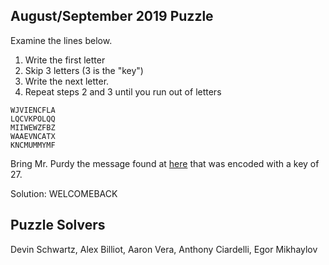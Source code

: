 ## August/September 2019 Puzzle

Examine the lines below. 
1.  Write the first letter
2.  Skip 3 letters (3 is the "key")
3.  Write the next letter.
4.  Repeat steps 2 and 3 until you run out of letters

```
WJVIENCFLA
LQCVKPOLQQ
MIIWEWZFBZ
WAAEVNCATX
KNCMUMMYMF
```
Bring Mr. Purdy the message found at [here](2019_08_09_puzzle.txt)
that was encoded with a key of 27.

Solution: WELCOMEBACK

## Puzzle Solvers
Devin Schwartz,
Alex Billiot,
Aaron Vera,
Anthony Ciardelli,
Egor Mikhaylov
